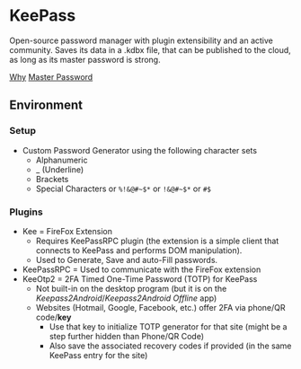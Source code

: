 # KeePass

Open-source password manager with plugin extensibility and an active community.
Saves its data in a .kdbx file, that can be published to the cloud, as long as its master password is strong.

[Why](https://www.youtube.com/watch?v=7U-RbOKanYs)
[Master Password](https://www.youtube.com/watch?v=3NjQ9b3pgIg)

## Environment

### Setup

* Custom Password Generator using the following character sets
  * Alphanumeric
  * _ (Underline)
  * Brackets
  * Special Characters or `%!&@#~$*` or `!&@#~$*` or `#$`

### Plugins

* Kee = FireFox Extension
  * Requires KeePassRPC plugin (the extension is a simple client that connects to KeePass and performs DOM manipulation).
  * Used to Generate, Save and auto-Fill passwords.
* KeePassRPC = Used to communicate with the FireFox extension
* KeeOtp2 = 2FA Timed One-Time Password (TOTP) for KeePass
  * Not built-in on the desktop program (but it is on the _Keepass2Android_/_Keepass2Android Offline_ app)
  * Websites (Hotmail, Google, Facebook, etc.) offer 2FA via phone/QR code/**key**
    * Use that key to initialize TOTP generator for that site (might be a step further hidden than Phone/QR Code)
    * Also save the associated recovery codes if provided (in the same KeePass entry for the site)
